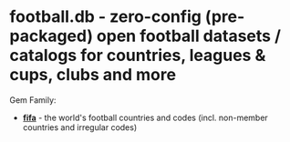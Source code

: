 
# football.db - zero-config (pre-packaged) open football datasets / catalogs for countries, leagues & cups, clubs and more

Gem Family:

- [**fifa**](fifa) - the world's football countries and codes (incl. non-member countries and irregular codes)



